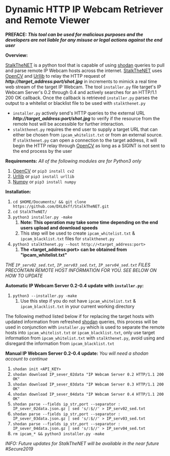 # Dynamic HTTP IP Webcam Retriever and Remote Viewer

**PREFACE: _This tool can be used for malicious purposes and the developers are not liable for any misuse or legal actions against the end user_**

**Overview:**

[StalkTheNET](https://github.com/DXL0xff/StalkTheNET/blob/master/stalkthenet.py) is a python tool that is capable of using [shodan](shodan.io) queries to pull and parse remote IP Webcam hosts across the internet. [StalkTheNET](https://github.com/DXL0xff/StalkTheNET/blob/master/stalkthenet.py) uses [OpenCV](https://opencv.org/) and [Urllib](https://docs.python.org/3/library/urllib.html) to relay the HTTP request of **_http://target_address:port/shot.jpg_** in increments to mimick a real time web stream of the target IP Webcam. The tool `installer.py` file target's IP Webcam Server's 0.2 through 0.4 and actively searches for an HTTP/1.1 200 OK callback. Once the callback is retrieved `installer.py` parses the output to a whitelist or blacklist file to be used with `stalkthenet.py`

- `installer.py` actively send's HTTP queries to the external URL **_http://target_address:port/shot.jpg_** to verify if the resource from the remote host will be accessible for further interaction.
- `stalkthenet.py` requires the end user to supply a target URL that can either be chosen from `ipcam_whitelist.txt` or from an external source. If `stalkthenet.py` can open a connection to the target address, it will begin the HTTP relay through [OpenCV](https://opencv.org/) as long as a SIGINT is not sent to the end process by the user

**Requirements:**
_All of the following modules are for Python3 only_
1. [OpenCV](https://opencv.org/) or `pip3 install cv2`
1. [Urllib](https://docs.python.org/3/library/urllib.html) or `pip3 install urllib` 
1. [Numpy](http://www.numpy.org/) or `pip3 install numpy`

**Installation:**
1. `cd $HOME/Documents/ && git clone https://github.com/DXL0xff/StalkTheNET.git`
1. `cd StalkTheNET/`
1. `python3 installer.py -make` 
   1. **Note: This operation may take some time depending on the end users upload and download speeds**
   1. This step will be used to create `ipcam_whitelist.txt` & `ipcam_blacklist.txt` files for `stalkthenet.py`
1. `python3 stalkthenet.py --host http://<target_address:port>` 
   1. **The <target_address:port> can be obtained from "ipcam_whitelist.txt"**

_THE `IP_serv02_sed.txt`, `IP_serv03_sed.txt`, `IP_serv04_sed.txt` FILES PRECONTAIN REMOTE HOST INFORMATION FOR YOU. SEE BELOW ON HOW TO UPDATE_

**Automatic IP Webcam Server 0.2-0.4 update with `installer.py`:**
1. `python3 --installer.py -make`
   1. Use this step if you do not have `ipcam_whitelist.txt` & `ipcam_blacklist.txt` in your current working directory
   
The following method listed below if for replacing the target hosts with updated information from refreshed [shodan](shodan.io) queries, this process will be used in conjunction with `installer.py` which is used to separate the remote hosts into `ipcam_whitelist.txt` or `ipcam_blacklist.txt`, only use target information from `ipcam_whitelist.txt` with `stalkthenet.py`, avoid using and disregard the information from `ipcam_blacklist.txt`

**Manual IP Webcam Server 0.2-0.4 update:**
_You will need a shodan account to continue_
1. `shodan init <API_KEY>`
1. `shodan download IP_sever_02data "IP Webcam Server 0.2 HTTP/1.1 200 OK"`
1. `shodan download IP_sever_03data "IP Webcam Server 0.3 HTTP/1.1 200 OK"`
1. `shodan download IP_sever_04data "IP Webcam Server 0.4 HTTP/1.1 200 OK"`
1. `shodan parse --fields ip_str,port --separator : IP_sever_02data.json.gz | sed 's/:$//' > IP_serv02_sed.txt`
1. `shodan parse --fields ip_str,port --separator : IP_sever_03data.json.gz | sed 's/:$//' > IP_serv03_sed.txt`
1. `shodan parse --fields ip_str,port --separator : IP_sever_04data.json.gz | sed 's/:$//' > IP_serv04_sed.txt`
1. `rm ipcam_* && python3 installer.py -make`

_INFO: Future updates for StalkTheNET will be available in the near future #Secure2019_
